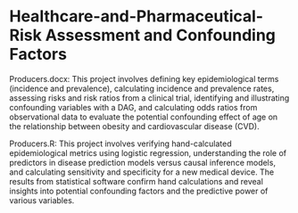 # Healthcare-and-Pharmaceutical- Risk Assessment and Confounding Factors
Producers.docx: This project involves defining key epidemiological terms (incidence and prevalence), calculating incidence and prevalence rates, assessing risks and risk ratios from a clinical trial, identifying and illustrating confounding variables with a DAG, and calculating odds ratios from observational data to evaluate the potential confounding effect of age on the relationship between obesity and cardiovascular disease (CVD).

Producers.R: This project involves verifying hand-calculated epidemiological metrics using logistic regression, understanding the role of predictors in disease prediction models versus causal inference models, and calculating sensitivity and specificity for a new medical device. The results from statistical software confirm hand calculations and reveal insights into potential confounding factors and the predictive power of various variables.

